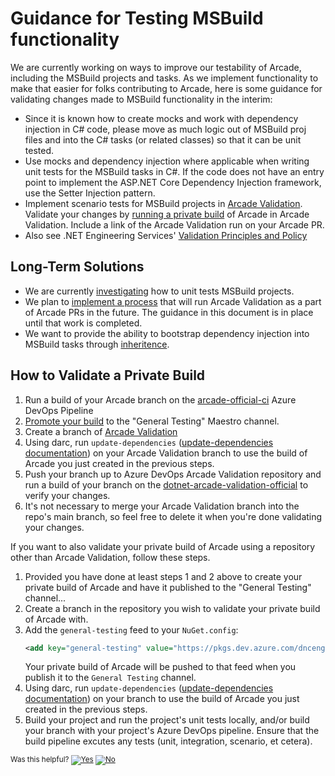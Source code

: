 # Guidance for Testing MSBuild functionality

We are currently working on ways to improve our testability of Arcade, including the MSBuild projects and tasks. As we implement functionality to make that easier for folks contributing to Arcade, here is some guidance for validating changes made to MSBuild functionality in the interim: 

- Since it is known how to create mocks and work with dependency injection in C# code, please move as much logic out of MSBuild proj files and into the C# tasks (or related classes) so that it can be unit tested.
- Use mocks and dependency injection where applicable when writing unit tests for the MSBuild tasks in C#. If the code does not have an entry point to implement the ASP.NET Core Dependency Injection framework, use the Setter Injection pattern. 
- Implement scenario tests for MSBuild projects in [Arcade Validation](https://github.com/dotnet/arcade-validation/). Validate your changes by [running a private build](#how-to-validate-a-private-build) of Arcade in Arcade Validation. Include a link of the Arcade Validation run on your Arcade PR. 
- Also see .NET Engineering Services' [Validation Principles and Policy](https://github.com/dotnet/arcade/blob/main/Documentation/Validation/README.md)

## Long-Term Solutions

- We are currently [investigating](https://github.com/dotnet/core-eng/issues/11271) how to unit tests MSBuild projects. 
- We plan to [implement a process](https://github.com/dotnet/core-eng/issues/11273) that will run Arcade Validation as a part of Arcade PRs in the future. The guidance in this document is in place until that work is completed. 
- We want to provide the ability to bootstrap dependency injection into MSBuild tasks through [inheritence](https://github.com/dotnet/arcade/issues/6580).

## How to Validate a Private Build

1. Run a build of your Arcade branch on the [arcade-official-ci](https://dnceng.visualstudio.com/internal/_build?definitionId=6) Azure DevOps Pipeline
2. [Promote your build](../Darc.md#add-build-to-channel) to the "General Testing" Maestro channel. 
3. Create a branch of [Arcade Validation](https://github.com/dotnet/arcade-validation)
4. Using darc, run `update-dependencies` ([update-dependencies documentation](../Darc.md#updating-dependencies-in-your-local-repository)) on your Arcade Validation branch to use the build of Arcade you just created in the previous steps. 
5. Push your branch up to Azure DevOps Arcade Validation repository and run a build of your branch on the [dotnet-arcade-validation-official](https://dnceng.visualstudio.com/internal/_build?definitionId=282) to verify your changes. 
6. It's not necessary to merge your Arcade Validation branch into the repo's main branch, so feel free to delete it when you're done validating your changes.

If you want to also validate your private build of Arcade using a repository other than Arcade Validation, follow these steps. 

1. Provided you have done at least steps 1 and 2 above to create your private build of Arcade and have it published to the "General Testing" channel...
2. Create a branch in the repository you wish to validate your private build of Arcade with. 
3. Add the `general-testing` feed to your `NuGet.config`:   
    ```xml
    <add key="general-testing" value="https://pkgs.dev.azure.com/dnceng/public/_packaging/general-testing/nuget/v3/index.json" />
    ```
    Your private build of Arcade will be pushed to that feed when you publish it to the `General Testing` channel.
4. Using darc, run `update-dependencies` ([update-dependencies documentation](../Darc.md#updating-dependencies-in-your-local-repository)) on your branch to use the build of Arcade you just created in the previous steps. 
5. Build your project and run the project's unit tests locally, and/or build your branch with your project's Azure DevOps pipeline. Ensure that the build pipeline excutes any tests (unit, integration, scenario, et cetera). 

<!-- Begin Generated Content: Doc Feedback -->
<sub>Was this helpful? [![Yes](https://helix.dot.net/f/ip/5?p=Documentation%5CPolicy%5CTestingMSBuildGuidance.md)](https://helix.dot.net/f/p/5?p=Documentation%5CPolicy%5CTestingMSBuildGuidance.md) [![No](https://helix.dot.net/f/in)](https://helix.dot.net/f/n/5?p=Documentation%5CPolicy%5CTestingMSBuildGuidance.md)</sub>
<!-- End Generated Content-->
